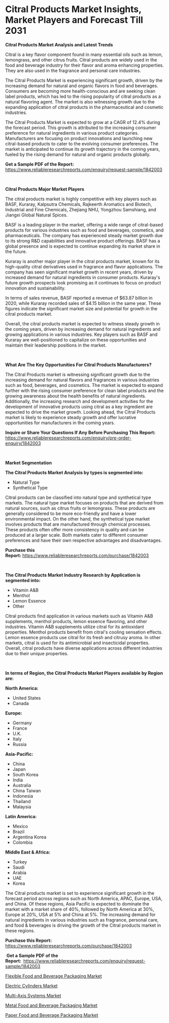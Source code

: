<p><h1>Citral Products Market Insights, Market Players and Forecast Till 2031</h1></p><p><strong>Citral Products Market Analysis and Latest Trends</strong></p>
<p><p>Citral is a key flavor component found in many essential oils such as lemon, lemongrass, and other citrus fruits. Citral products are widely used in the food and beverage industry for their flavor and aroma enhancing properties. They are also used in the fragrance and personal care industries.</p><p>The Citral Products Market is experiencing significant growth, driven by the increasing demand for natural and organic flavors in food and beverages. Consumers are becoming more health-conscious and are seeking clean label products, which has led to the rising popularity of citral products as a natural flavoring agent. The market is also witnessing growth due to the expanding application of citral products in the pharmaceutical and cosmetic industries.</p><p>The Citral Products Market is expected to grow at a CAGR of 12.4% during the forecast period. This growth is attributed to the increasing consumer preference for natural ingredients in various product categories. Manufacturers are focusing on product innovations and launching new citral-based products to cater to the evolving consumer preferences. The market is anticipated to continue its growth trajectory in the coming years, fueled by the rising demand for natural and organic products globally.</p></p>
<p><strong>Get a Sample PDF of the Report:&nbsp;</strong> <a href="https://www.reliableresearchreports.com/enquiry/request-sample/1842003">https://www.reliableresearchreports.com/enquiry/request-sample/1842003</a></p>
<p>&nbsp;</p>
<p><strong>Citral Products Major Market Players</strong></p>
<p><p>The citral products market is highly competitive with key players such as BASF, Kuraray, Kalpsutra Chemicals, Rajkeerth Aromatics and Biotech, Industrial and Fine Chemicals, Zhejiang NHU, Yongzhou Samshiang, and Jiangxi Global Natural Spices. </p><p>BASF is a leading player in the market, offering a wide range of citral-based products for various industries such as food and beverages, cosmetics, and pharmaceuticals. The company has experienced steady market growth due to its strong R&D capabilities and innovative product offerings. BASF has a global presence and is expected to continue expanding its market share in the future.</p><p>Kuraray is another major player in the citral products market, known for its high-quality citral derivatives used in fragrance and flavor applications. The company has seen significant market growth in recent years, driven by increased demand for natural ingredients in consumer products. Kuraray's future growth prospects look promising as it continues to focus on product innovation and sustainability.</p><p>In terms of sales revenue, BASF reported a revenue of $63.87 billion in 2020, while Kuraray recorded sales of $4.15 billion in the same year. These figures indicate the significant market size and potential for growth in the citral products market.</p><p>Overall, the citral products market is expected to witness steady growth in the coming years, driven by increasing demand for natural ingredients and growing applications in various industries. Key players such as BASF and Kuraray are well-positioned to capitalize on these opportunities and maintain their leadership positions in the market.</p></p>
<p>&nbsp;</p>
<p><strong>What Are The Key Opportunities For Citral Products Manufacturers?</strong></p>
<p><p>The Citral Products market is witnessing significant growth due to the increasing demand for natural flavors and fragrances in various industries such as food, beverages, and cosmetics. The market is expected to expand further with the rising consumer preference for clean label products and the growing awareness about the health benefits of natural ingredients. Additionally, the increasing research and development activities for the development of innovative products using citral as a key ingredient are expected to drive the market growth. Looking ahead, the Citral Products market is likely to experience steady growth and offer lucrative opportunities for manufacturers in the coming years.</p></p>
<p><strong>Inquire or Share Your Questions If Any Before Purchasing This Report:</strong> <a href="https://www.reliableresearchreports.com/enquiry/pre-order-enquiry/1842003">https://www.reliableresearchreports.com/enquiry/pre-order-enquiry/1842003</a></p>
<p>&nbsp;</p>
<p><strong>Market Segmentation</strong></p>
<p><strong>The Citral Products Market Analysis by types is segmented into:</strong></p>
<p><ul><li>Natural Type</li><li>Synthetical Type</li></ul></p>
<p><p>Citral products can be classified into natural type and synthetical type markets. The natural type market focuses on products that are derived from natural sources, such as citrus fruits or lemongrass. These products are generally considered to be more eco-friendly and have a lower environmental impact. On the other hand, the synthetical type market involves products that are manufactured through chemical processes. These products often offer more consistency in quality and can be produced at a larger scale. Both markets cater to different consumer preferences and have their own respective advantages and disadvantages.</p></p>
<p><strong>Purchase this Report:&nbsp;</strong><a href="https://www.reliableresearchreports.com/purchase/1842003">https://www.reliableresearchreports.com/purchase/1842003</a></p>
<p>&nbsp;</p>
<p><strong>The Citral Products Market Industry Research by Application is segmented into:</strong></p>
<p><ul><li>Vitamin A&B</li><li>Menthol</li><li>Lemon Essence</li><li>Other</li></ul></p>
<p><p>Citral products find application in various markets such as Vitamin A&B supplements, menthol products, lemon essence flavoring, and other industries. Vitamin A&B supplements utilize citral for its antioxidant properties. Menthol products benefit from citral's cooling sensation effects. Lemon essence products use citral for its fresh and citrusy aroma. In other markets, citral is used for its antimicrobial and insecticidal properties. Overall, citral products have diverse applications across different industries due to their unique properties.</p></p>
<p>&nbsp;</p>
<p><strong>In terms of Region, the Citral Products Market Players available by Region are:</strong></p>
<p>
    <p> <strong> North America: </strong>
        <ul>
            <li>United States</li>
            <li>Canada</li>
        </ul>
        </p> 
    <p> <strong> Europe: </strong>
        <ul>
            <li>Germany</li>
            <li>France</li>
            <li>U.K.</li>
            <li>Italy</li>
            <li>Russia</li>
        </ul>
        </p> 
    <p> <strong> Asia-Pacific: </strong>
        <ul>
            <li>China</li>
            <li>Japan</li>
            <li>South Korea</li>
            <li>India</li>
            <li>Australia</li>
            <li>China Taiwan</li>
            <li>Indonesia</li>
            <li>Thailand</li>
            <li>Malaysia</li>
        </ul>
        </p> 
    <p> <strong> Latin America: </strong>
        <ul>
            <li>Mexico</li>
            <li>Brazil</li>
            <li>Argentina Korea</li>
            <li>Colombia</li>
        </ul>
        </p> 
    <p> <strong> Middle East & Africa: </strong>
        <ul>
            <li>Turkey</li>
            <li>Saudi</li>
            <li>Arabia</li>
            <li>UAE</li>
            <li>Korea</li>
        </ul>
    </p>
    </p>
<p><p>The Citral products market is set to experience significant growth in the forecast period across regions such as North America, APAC, Europe, USA, and China. Of these regions, Asia Pacific is expected to dominate the market with a market share of 40%, followed by North America at 30%, Europe at 20%, USA at 5% and China at 5%. The increasing demand for natural ingredients in various industries such as fragrance, personal care, and food & beverages is driving the growth of the Citral products market in these regions.</p></p>
<p><strong>Purchase this Report: </strong><a href="https://www.reliableresearchreports.com/purchase/1842003">https://www.reliableresearchreports.com/purchase/1842003</a></p>
<p>&nbsp;<strong>Get a Sample PDF of the Report:&nbsp;&nbsp;</strong><a href="https://www.reliableresearchreports.com/enquiry/request-sample/1842003">https://www.reliableresearchreports.com/enquiry/request-sample/1842003</a></p>
<p><strong></strong></p>
<p><p><a href="https://github.com/dimitrishawkinswaynenp91rgz/Market-Research-Report-List-1/blob/main/flexible-food-and-beverage-packaging-market.md">Flexible Food and Beverage Packaging Market</a></p><p><a href="https://issuu.com/reportprime-2/docs/electric-cylinders-market-size-2030.pptx">Electric Cylinders Market</a></p><p><a href="https://issuu.com/reportprime-2/docs/multi-axis-systems-market-size-2030.pptx">Multi-Axis Systems Market</a></p><p><a href="https://github.com/pizolina/Market-Research-Report-List-3/blob/main/metal-food-and-beverage-packaging-market.md">Metal Food and Beverage Packaging Market</a></p><p><a href="https://github.com/danielneavesallisons03mba/Market-Research-Report-List-1/blob/main/paper-food-and-beverage-packaging-market.md">Paper Food and Beverage Packaging Market</a></p></p>